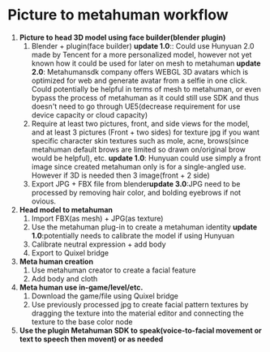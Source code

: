 # Picture to metahuman workflow

1. **Picture to head 3D model using face builder(blender plugin)**
    1. Blender + plugin(face builder) **update 1.0**:: Could use Hunyuan 2.0 made by Tencent for a more personalized model, however not yet known how it could be used for later on mesh to metahuman **update 2.0**: Metahumansdk company offers WEBGL 3D avatars which is optimized for web and generate avatar from a selfie in one click. Could potentially be helpful in terms of mesh to metahuman, or even bypass the process of metahuman as it could still use SDK and thus doesn't need to go through UE5(decrease requirement for use device capacity or cloud capacity)
    2. Require at least two pictures, front, and side views for the model, and at least 3 pictures (Front + two sides) for texture jpg if you want specific character skin textures such as mole, acne,     brows(since metahuman default brows are limited so drawn on/original brow would be helpful), etc. **update 1.0**: Hunyuan could use simply a front image since created metahuman only is for a single-angled use. However if 3D is needed then 3 image(front + 2 side)
    3. Export JPG + FBX file from blender**update 3.0**:JPG need to be processed by removing hair color, and bolding eyebrows if not ovious.
2. **Head model to metahuman**
    1. Import FBX(as mesh) + JPG(as texture)
    2. Use the metahuman plug-in to create a metahuman identity **update 1.0**:potentially needs to calibrate the model if using Hunyuan
    3. Calibrate neutral expression + add body
    4. Export to Quixel bridge
3. **Meta human creation**
    1. Use metahuman creator to create a facial feature
    2. Add body and cloth
4. **Meta human use in-game/level/etc.**
    1. Download the game/file using Quixel bridge
    2. Use previously processed jpg to create facial pattern textures by dragging the texture into the material editor and connecting the texture to the base color node
5. **Use the plugin Metahuman SDK to speak(voice-to-facial movement or text to speech then movent) or as needed**
